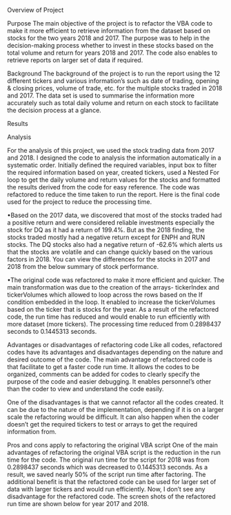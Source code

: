 Overview of Project

Purpose
The main objective of the project is to refactor the VBA code to make it more efficient to retrieve information from the dataset based on stocks for the two years 2018 and 2017. The purpose was to help in the decision-making process whether to invest in these stocks based on the total volume and return for years 2018 and 2017. The code also enables to retrieve reports on larger set of data if required.

Background
The background of the project is to run the report using the 12 different tickers and various information’s such as date of trading, opening & closing prices, volume of trade, etc. for the multiple stocks traded in 2018 and 2017. The data set is used to summarise the information more accurately such as total daily volume and return on each stock to facilitate the decision process at a glance.


Results

Analysis

For the analysis of this project, we used the stock trading data from 2017 and 2018.  I designed the code to analysis the information automatically in a systematic order. Initially defined the required variables, input box to filter the required information based on year, created tickers, used a Nested For loop to get the daily volume and return values for the stocks and formatted the results derived from the code for easy reference. The code was refactored to reduce the time taken to run the report. Here is the final code used for the project to reduce the processing time.
 

•Based on the 2017 data, we discovered that most of the stocks traded had a positive return and were considered reliable investments especially the stock for DQ as it had a return of 199.4%. But as the 2018 finding, the stocks traded mostly had a negative return except for ENPH and RUN stocks. The DQ stocks also had a negative return of -62.6% which alerts us that the stocks are volatile and can change quickly based on the various factors in 2018. You can view the differences for the stocks in 2017 and 2018 from the below summary of stock performance.
 
•The original code was refactored to make it more efficient and quicker. The main transformation was due to the creation of the arrays- tickerIndex and tickerVolumes which allowed to loop across the rows based on the If condition embedded in the loop. It enabled to increase the tickerVolumes based on the ticker that is stocks for the year. As a result of the refactored code, the run time has reduced and would enable to run efficiently with more dataset (more tickers). The processing time reduced from 0.2898437 seconds to 0.1445313 seconds. 
 
Advantages or disadvantages of refactoring code
Like all codes, refactored codes have its advantages and disadvantages depending on the nature and desired outcome of the code. The main advantage of refactored code is that facilitate to get a faster code run time. It allows the codes to be organized, comments can be added for codes to clearly specify the purpose of the code and easier debugging. It enables personnel’s other than the coder to view and understand the code easily.

One of the disadvantages is that we cannot refactor all the codes created. It can be due to the nature of the implementation, depending if it is on a larger scale the refactoring would be difficult. It can also happen when the coder doesn’t get the required tickers to test or arrays to get the required information from.

Pros and cons apply to refactoring the original VBA script
One of the main advantages of refactoring the original VBA script is the reduction in the run time for the code. The original run time for the script for 2018 was from 0.2898437 seconds which was decreased to 0.1445313 seconds. As a result, we saved nearly 50% of the script run time after factoring. The additional benefit is that the refactored code can be used for larger set of data with larger tickers and would run efficiently. Now, I don’t see any disadvantage for the refactored code.
The screen shots of the refactored run time are shown below for year 2017 and 2018.
 
